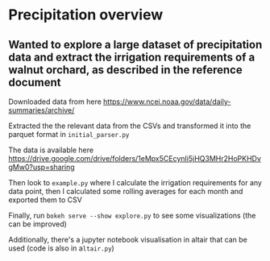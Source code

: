 # Precipitation overview

## Wanted to explore a large dataset of precipitation data and extract the irrigation requirements of a walnut orchard, as described in the reference document

Downloaded data from here https://www.ncei.noaa.gov/data/daily-summaries/archive/

Extracted the the relevant data from the CSVs and transformed it into the parquet format in `initial_parser.py`

The data is available here https://drive.google.com/drive/folders/1eMpx5CEcynIi5jHQ3MHr2HoPKHDvgMw0?usp=sharing

Then look to `example.py` where I calculate the irrigation requirements for any data point, then I calculated some rolling averages for each month and exported them to CSV

Finally, run `bokeh serve --show explore.py` to see some visualizations (the can be improved)

Additionally, there's a jupyter notebook visualisation in altair that can be used (code is also in a`ltair.py`)
